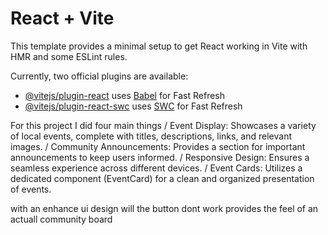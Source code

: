 # React + Vite

This template provides a minimal setup to get React working in Vite with HMR and some ESLint rules.

Currently, two official plugins are available:

- [@vitejs/plugin-react](https://github.com/vitejs/vite-plugin-react/blob/main/packages/plugin-react/README.md) uses [Babel](https://babeljs.io/) for Fast Refresh
- [@vitejs/plugin-react-swc](https://github.com/vitejs/vite-plugin-react-swc) uses [SWC](https://swc.rs/) for Fast Refresh
 
 For this project I did four main things
 / Event Display: Showcases a variety of local events, complete with titles, descriptions, links, and relevant images.
 / Community Announcements: Provides a section for important announcements to keep users informed.
 / Responsive Design: Ensures a seamless experience across different devices.
 / Event Cards: Utilizes a dedicated component (EventCard) for a clean and organized presentation of events.

 with an enhance ui design will the button dont work provides the feel of an actuall community board